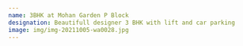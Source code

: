 ```yaml
---
name: 3BHK at Mohan Garden P Block
designation: Beautifull designer 3 BHK with lift and car parking
image: img/img-20211005-wa0028.jpg
---
```

